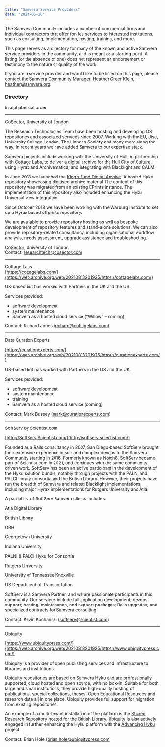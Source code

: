 ```yaml
---
title: "Samvera Service Providers"
date: "2023-05-26"
---
```


The Samvera Community includes a number of commercial firms and individual contractors that offer for-fee services to interested institutions, such as consulting, implementation, hosting, training, and more.

This page serves as a directory for many of the known and active Samvera service providers in the community, and is meant as a starting point. A listing (or the absence of one) does not represent an endorsement or testimony to the nature or quality of the work.  

If you are a service provider and would like to be listed on this page, please contact the Samvera Community Manager, Heather Greer Klein, heather@samvera.org.


### Directory

in alphabetical order


---

CoSector, University of London

The Research Technologies Team have been hosting and developing OS repositories and associated services since 2007. Working with the EU, Jisc, University College London, The Linnean Society and many more along the way. In recent years we have added Samvera to our expertise stack.

Samvera projects include working with the University of Hull, in partnership with Cottage Labs, to deliver a digital archive for the Hull City of Culture, using Hyrax and Archivematica, and integrating with Blacklight and CALM.

In June 2018 we launched the [King’s Fund Digital Archive](https://web.archive.org/web/20210813201925/https://archive.kingsfund.org.uk/). A hosted Hyku repository showcasing digitised archive material The content of this repository was migrated from an existing EPrints instance. The implementation of this repository also included enhancing the Hyku Universal view integration.

Since October 2018 we have been working with the Warburg Institute to set up a Hyrax based offprints repository.

We are available to provide repository hosting as well as bespoke development of repository features and stand-alone solutions. We can also provide repository-related consultancy, including organisational workflow analysis, needs assessment, upgrade assistance and troubleshooting.

[CoSector](https://web.archive.org/web/20210813201925/http://www.cosector.com/research-technologies), University of London \
Contact: [researchtech@cosector.com](https://web.archive.org/web/20210813201925/mailto:researchtech@cosector.com)


---

Cottage Labs \
[https://cottagelabs.com/](https://web.archive.org/web/20210813201925/https://cottagelabs.com/)

UK-based but has worked with Partners in the UK and the US.

Services provided:

* software development
* system maintenance
* Samvera as a hosted cloud service (“Willow” – coming)

Contact: Richard Jones ([richard@cottagelabs.com](https://web.archive.org/web/20210813201925/mailto:richard@cottagelabs.com))


---

Data Curation Experts

[https://curationexperts.com/](https://web.archive.org/web/20210813201925/https://curationexperts.com/)

US-based but has worked with Partners in the US and the UK.

Services provided:

* software development
* system maintenance
* training
* Samvera as a hosted cloud service (coming)

Contact: Mark Bussey ([mark@curationexperts.com](https://web.archive.org/web/20210813201925/mailto:mark@curationexperts.com))


---

SoftServ by Scientist.com

[http://SoftServ.Scientist.com/](http://softserv.scientist.com/)

Founded as a Rails consultancy in 2007, San Diego-based SoftServ brought their extensive experience in solr and complex devops to the Samvera Community starting in 2016. Formerly known as Notch8, SoftServ became part of Scientist.com in 2021, and continues with the same community-driven work. SoftServ has been an active participant in the development of the Hyku solution bundle, notably through projects with the PALNI and PALCI library consortia and the British Library.  However, their projects have run the breadth of Samvera and related Blacklight implementations, including major Hyrax implementations for Rutgers University and Atla.

A partial list of SoftServ Samvera clients includes:

Atla Digital Library

British Library

GBH

Georgetown University

Indiana University

PALNI & PALCI Hyku for Consortia

Rutgers University

University of Tennessee Knoxville

US Department of Transportation

SoftServ is a Samvera Partner, and we are passionate participants in this community. Our services include full application development; devops support; hosting, maintenance, and support packages; Rails upgrades; and specialized contracts for Samvera consulting.

Contact: Kevin Kochanski (softserv@scientist.com)

---

Ubiquity

[https://www.ubiquitypress.com/](https://web.archive.org/web/20210813201925/https://www.ubiquitypress.com/)

Ubiquity is a provider of open publishing services and infrastructure to libraries and institutions.

[Ubiquity repositories](https://web.archive.org/web/20210813201925/https://www.u-repo.io/) are based on Samvera Hyku and are professionally supported, cloud hosted and open source, with no lock-in. Suitable for both large and small institutions, they provide high-quality hosting of publications, special collections, theses, Open Educational Resources and research data all in one place. Ubiquity provides full support for migration from existing repositories.

An example of a multi-tenant installation of the platform is the [Shared Research Repository ](https://web.archive.org/web/20210813201925/https://iro.bl.uk/)hosted for the British Library. Ubiquity is also actively engaged in further enhancing the Hyku platform with the [Advancing Hyku](https://web.archive.org/web/20210813201925/https://advancinghyku.io/) project.

Contact: Brian Hole ([brian.hole@ubiquitypress.com](https://web.archive.org/web/20210813201925/mailto:brian.hole@ubiquitypress.com))

